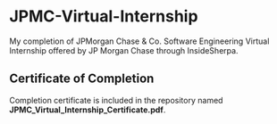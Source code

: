 # JPMC-Virtual-Internship

My completion of JPMorgan Chase & Co. Software Engineering Virtual Internship offered by JP Morgan Chase through InsideSherpa. 

## Certificate of Completion 

Completion certificate is included in the repository named **JPMC_Virtual_Internship_Certificate.pdf**.
